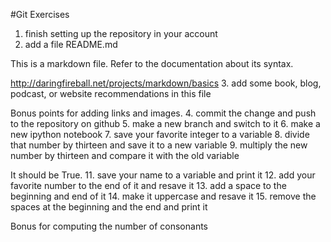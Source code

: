 #Git Exercises

1. finish setting up the repository in your account
2. add a file README.md

This is a markdown file.  Refer to the documentation about its syntax.

http://daringfireball.net/projects/markdown/basics
3. add some book, blog, podcast, or website recommendations in this file

Bonus points for adding links and images.
4. commit the change and push to the repository on github
5. make a new branch and switch to it
6. make a new ipython notebook
7. save your favorite integer to a variable
8. divide that number by thirteen and save it to a new variable
9. multiply the new number by thirteen and compare it with the old variable

It should be True.
11. save your name to a variable and print it
12. add your favorite number to the end of it and resave it
13. add a space to the beginning and end of it
14. make it uppercase and resave it
15. remove the spaces at the beginning and the end and print it

Bonus for computing the number of consonants
